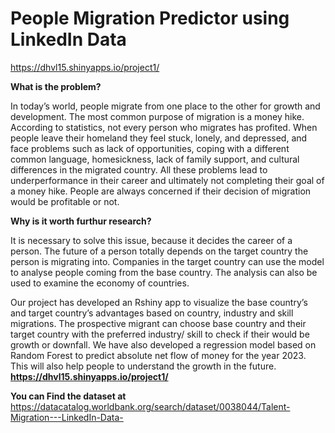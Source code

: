 # People Migration Predictor using LinkedIn Data

https://dhvl15.shinyapps.io/project1/


**What is the problem?**

In today’s world, people migrate from one place to the other for growth and development. The most common purpose of migration is a money hike. According to statistics, not every person who migrates has profited. When people leave their homeland they feel stuck, lonely, and depressed, and face problems such as lack of opportunities, coping with a different common language, homesickness, lack of family support, and cultural differences in the migrated country. All these problems lead to underperformance in their career and ultimately not completing their goal of a money hike. People are always concerned if their decision of migration would be profitable or not.

**Why is it worth furthur research?**

It is necessary to solve this issue, because it decides the career of a person. The future of a person totally depends on the target country the person is migrating into. Companies in the target country can use the model to analyse people coming from the base country. The analysis can also be used to examine the economy of countries.

Our project has developed an Rshiny app to visualize the base country’s and target country’s advantages based on country, industry and skill migrations. The prospective migrant can choose base country and their target country with the preferred industry/ skill to check if their would be growth or downfall. We have also developed a regression model based on Random Forest to predict absolute net flow of money for the year 2023. This will also help people to understand the growth in the future.
**https://dhvl15.shinyapps.io/project1/**

**You can Find the dataset at**
https://datacatalog.worldbank.org/search/dataset/0038044/Talent-Migration---LinkedIn-Data-
